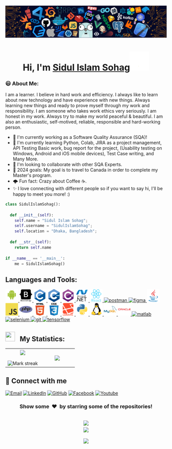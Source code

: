 <p1 align="center"><img src="https://raw.githubusercontent.com/SidulIslamSohag/sidulislamsohag/main/header.png"> </p1>

<h1 align="center">Hi, I'm <a href="https://github.com/mdabusufian">Sidul Islam Sohag</a><img src="https://github.com/Kathryn-Jie/Kathryn-Jie/blob/main/wave.gif" width="60px"/> </h1>

### 😃 About Me:

I am a learner. I believe in hard work and efficiency. I always like to learn about new technology and have
experience with new things. Always learning new things and ready to prove myself through my work and
responsibility. I am someone who takes work ethics very seriously. I am honest in my work. Always try to make my world peaceful & beautiful. I am also an enthusiastic, self-motived, reliable, responsible and hard-working person.

  
- 🔭  I'm currently working as a Software Quality Assurance (SQA)!
- 🌱  I'm currently learning Python, Colab, JIRA as a project management, API Testing Basic work, bug report for the project, (Usability testing on Windows, Android and iOS mobile devices), Test Case writing, and Many More.
- 👯  I'm looking to collaborate with other SQA Experts.
- 🥅  2024 goals: My goal is to travel to Canada in order to complete my Master's program.
- 🌩️  Fun fact: Crazy about Coffee ☕.
- ✨  I love connecting with different people so if you want to say hi, I'll be happy to meet you more! :)


```python
class SidulIslamSohag():
    
  def __init__(self):
    self.name = "Sidul Islam Sohag";
    self.username = "SidulIslamSohag";
    self.location = "Dhaka, Bangladesh";
  
  def __str__(self):
    return self.name

if __name__ == '__main__':
    me = SidulIslamSohag()
```


## Languages and Tools:

<p2 align="left">
<a href="https://developer.android.com" target="_blank"> <img src="https://raw.githubusercontent.com/devicons/devicon/master/icons/android/android-original-wordmark.svg" alt="android" width="40" height="40"/> </a>
<a href="https://getbootstrap.com" target="_blank" rel="noreferrer"> <img src="https://raw.githubusercontent.com/devicons/devicon/master/icons/bootstrap/bootstrap-plain-wordmark.svg" alt="bootstrap" width="40" height="40"/> </a>
<a href="https://www.w3schools.com/c/index.php" target="_blank"> <img src="https://raw.githubusercontent.com/devicons/devicon/master/icons/c/c-original.svg" alt="c" width="40" height="40"/> </a>
<a href="https://www.w3schools.com/cpp/" target="_blank" rel="noreferrer"> <img src="https://raw.githubusercontent.com/devicons/devicon/master/icons/cplusplus/cplusplus-original.svg" alt="cplusplus" width="40" height="40"/> </a>
<a href="https://www.w3schools.com/cs/" target="_blank" rel="noreferrer"> <img src="https://raw.githubusercontent.com/devicons/devicon/master/icons/csharp/csharp-original.svg" alt="csharp" width="40" height="40"/> </a>
<a href="https://dotnet.microsoft.com/" target="_blank" rel="noreferrer"> <img src="https://raw.githubusercontent.com/devicons/devicon/master/icons/dot-net/dot-net-original-wordmark.svg" alt="dotnet" width="40" height="40"/> </a>
<a href="https://reactjs.org/" target="_blank" rel="noreferrer"> <img src="https://raw.githubusercontent.com/devicons/devicon/master/icons/react/react-original-wordmark.svg" alt="react" width="40" height="40"/> </a>
<a href="https://postman.com" target="_blank" rel="noreferrer"> <img src="https://www.vectorlogo.zone/logos/getpostman/getpostman-icon.svg" alt="postman" width="40" height="40"/> </a>
<a href="https://www.figma.com/" target="_blank" rel="noreferrer"> <img src="https://www.vectorlogo.zone/logos/figma/figma-icon.svg" alt="figma" width="40" height="40"/> </a>
<a href="https://www.java.com" target="_blank"> <img src="https://raw.githubusercontent.com/devicons/devicon/master/icons/java/java-original.svg" alt="java" width="40" height="40"/> </a>
<a href="https://developer.mozilla.org/en-US/docs/Web/JavaScript" target="_blank" rel="noreferrer"> <img src="https://raw.githubusercontent.com/devicons/devicon/master/icons/javascript/javascript-original.svg" alt="javascript" width="40" height="40"/> </a>
<a href="https://www.php.net" target="_blank" rel="noreferrer"> <img src="https://raw.githubusercontent.com/devicons/devicon/master/icons/php/php-original.svg" alt="php" width="40" height="40"/> </a>
<a href="https://www.w3.org/html/" target="_blank" rel="noreferrer"> <img src="https://raw.githubusercontent.com/devicons/devicon/master/icons/html5/html5-original-wordmark.svg" alt="html5" width="40" height="40"/> </a>
<a href="https://www.w3schools.com/css/" target="_blank" rel="noreferrer"> <img src="https://raw.githubusercontent.com/devicons/devicon/master/icons/css3/css3-original-wordmark.svg" alt="css3" width="40" height="40"/> </a>
<a href="https://laravel.com/" target="_blank" rel="noreferrer"> <img src="https://raw.githubusercontent.com/devicons/devicon/master/icons/laravel/laravel-plain-wordmark.svg" alt="laravel" width="40" height="40"/> </a>
<a href="https://www.python.org" target="_blank" rel="noreferrer"> <img src="https://raw.githubusercontent.com/devicons/devicon/master/icons/python/python-original.svg" alt="python" width="40" height="40"/> </a>
<a href="https://www.linux.org/" target="_blank" rel="noreferrer"> <img src="https://raw.githubusercontent.com/devicons/devicon/master/icons/linux/linux-original.svg" alt="linux" width="40" height="40"/> </a>
<a href="https://www.mysql.com/" target="_blank" rel="noreferrer"> <img src="https://raw.githubusercontent.com/devicons/devicon/master/icons/mysql/mysql-original-wordmark.svg" alt="mysql" width="40" height="40"/> </a>
<a href="https://www.oracle.com/" target="_blank" rel="noreferrer"> <img src="https://raw.githubusercontent.com/devicons/devicon/master/icons/oracle/oracle-original.svg" alt="oracle" width="40" height="40"/> </a>
<a href="https://www.mathworks.com/" target="_blank" rel="noreferrer"> <img src="https://upload.wikimedia.org/wikipedia/commons/2/21/Matlab_Logo.png" alt="matlab" width="40" height="40"/> </a>
<a href="https://www.selenium.dev" target="_blank" rel="noreferrer"> <img src="https://raw.githubusercontent.com/detain/svg-logos/780f25886640cef088af994181646db2f6b1a3f8/svg/selenium-logo.svg" alt="selenium" width="40" height="40"/> </a>
<a href="https://git-scm.com/" target="_blank" rel="noreferrer"> <img src="https://www.vectorlogo.zone/logos/git-scm/git-scm-icon.svg" alt="git" width="40" height="40"/> </a>
<a href="https://www.tensorflow.org" target="_blank" rel="noreferrer"> <img src="https://www.vectorlogo.zone/logos/tensorflow/tensorflow-icon.svg" alt="tensorflow" width="40" height="40"/> </a>
</p2>

<h2> <img src="https://media.giphy.com/media/iY8CRBdQXODJSCERIr/giphy.gif" width="30" height="30" style="margin-right: 10px;"> My Statistics: </h2>

<!--- stats (start) -->
<p3 align="center">
<table align="center">
<tr border="none">
<td width="50%" align="center">
  
  <img  align="center"  src="https://github-readme-stats.vercel.app/api?username=SidulIslamSohag&theme=tokyonight&show_icons=true&count_private=true" />
  <br></br>
  <img  title="" alt="Mark streak" src="https://github-readme-streak-stats.herokuapp.com/?user=SidulIslamSohag&theme=tokyonight&hide_border=false" /> 
</td>

<td width="50%" align="center">

  <img  align="center"  src="https://github-readme-stats.anuraghazra1.vercel.app/api/top-langs/?username=SidulIslamSohag&theme=tokyonight&hide_border=false&no-bg=true&no-frame=true&langs_count=5"/>
  
  </td>
</tr>
</table>
</p3> 
<!--- stats (end) -->

## 🤝 Connect with me

<p4 align="center">
<a href="mailto:saidulislamsohag2395@gmail.com"><img alt="Email" src="https://img.shields.io/badge/Gmail-saidulislamsohag2395@gmail.com-white?style=flat&logo=gmail"></a>
<a href="https://www.linkedin.com/in/sidul-islam-sohag-52a84b160/"><img alt="LinkedIn" src="https://img.shields.io/badge/LinkedIn-Sidul Islam Sohag-blue?style=flat&logo=linkedin"></a>
<a href="https://github.com/SidulIslamSohag"><img alt="GitHub" src="https://img.shields.io/badge/GitHub-Sidul Islam Sohag-black?style=flat&logo=GitHub"></a>
<a href="https://www.facebook.com/Sidul.Islam.Sohag.786/"><img alt="Facebook" src="https://img.shields.io/badge/Facebook-Sidul Islam Sohag-gree?style=flat&logo=Facebook"></a>
<a href="https://www.youtube.com/channel/UCjVmy_enWBPOuRsnnmndr9w"><img alt="Youtube" src="https://img.shields.io/badge/Youtube-Sidul Islam Sohag Live-red?style=flat&logo=Youtube"></a>
</p4>


<div align="center">
<h3 align="center">Show some &nbsp;❤️&nbsp; by starring some of the repositories! </h3>
<br>
<img src="https://media.giphy.com/media/jpVnC65DmYeyRL4LHS/giphy.gif" width="20%">
<br/> 
</div>


<div align="center">
<img src="https://komarev.com/ghpvc/?username=SidulIslamSohag&&style=flat-square" align="center" />
</div> 


<br/>  

<div align="center">
            <a href="https://www.buymeacoffee.com/saidulislae" target="_blank" style="display: inline-block;">
                <img
                    src="https://img.shields.io/badge/Donate-Buy%20Me%20A%20Coffee-orange.svg?style=flat-square" 
                    align="center"
                />
            </a></div>
<br />
